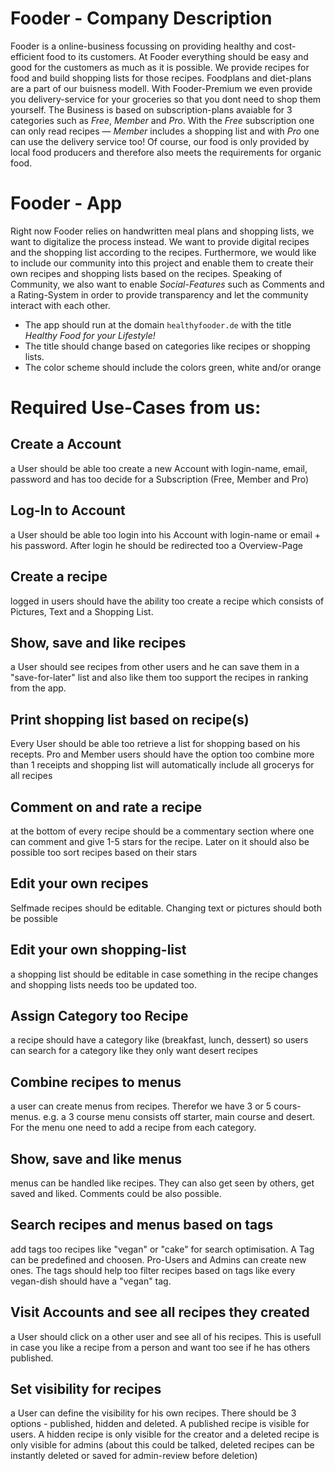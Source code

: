# Fooder - Company Description

Fooder is a online-business focussing on providing healthy and cost-efficient food to its customers. 
At Fooder everything should be easy and good for the customers as much as it is possible. 
We provide recipes for food and build shopping lists for those recipes. 
Foodplans and diet-plans are a part of our buisness modell. With Fooder-Premium we 
even provide you delivery-service for your groceries so that you dont need to shop them yourself. 
The Business is based on subscription-plans avaiable for 3 categories such as _Free_, _Member_ and _Pro_. 
With the _Free_ subscription one can only read recipes — _Member_ includes a shopping list and with _Pro_ one can use the delivery service too!
Of course, our food is only provided by local food producers and therefore also meets the requirements for organic food.

# Fooder - App
 
Right now Fooder relies on handwritten meal plans and shopping lists, we want to digitalize the process instead. 
We want to provide digital recipes and the shopping list according to the recipes. 
Furthermore, we would like to include our community into this project and enable them to create their own recipes and shopping lists based on the recipes. 
Speaking of Community, we also want to enable _Social-Features_ such as Comments and a Rating-System in order to provide transparency and let the community interact with each other.

* The app should run at the domain `healthyfooder.de` with the title _*Healthy Food for your Lifestyle!*_
* The title should change based on categories like recipes or shopping lists.
* The color scheme should include the colors green, white and/or orange


# Required Use-Cases from us:

## Create a Account
a User should be able too create a new Account with login-name, email, password and has too decide for a Subscription (Free, Member and Pro) 
## Log-In to Account
a User should be able too login into his Account with login-name or email + his password. After login he should be redirected too a Overview-Page
## Create a recipe
logged in users should have the ability too create a recipe which consists of Pictures, Text and a Shopping List.
## Show, save and like recipes
a User should see recipes from other users and he can save them in a "save-for-later" list and also like them too support the recipes in ranking from the app.
## Print shopping list based on recipe(s)
Every User should be able too retrieve a list for shopping based on his recepts. Pro and Member users should have the option too combine more than 1 receipts and shopping list
will automatically include all grocerys for all recipes
## Comment on and rate a recipe
at the bottom of every recipe should be a commentary section where one can comment and give 1-5 stars for the recipe. Later on it should also be possible too sort 
recipes based on their stars
## Edit your own recipes 
Selfmade recipes should be editable. Changing text or pictures should both be possible
## Edit your own shopping-list
a shopping list should be editable in case something in the recipe changes and shopping lists needs too be updated too. 
## Assign Category too Recipe
a recipe should have a category like (breakfast, lunch, dessert) so users can search for a category like they only want desert recipes
## Combine recipes to menus
a user can create menus from recipes. Therefor we have 3 or 5 cours-menus. e.g. a 3 course menu consists off starter, main course and desert. For the menu one need to add a recipe from each category.
## Show, save and like menus
menus can be handled like recipes. They can also get seen by others, get saved and liked. Comments could be also possible.
## Search recipes and menus based on tags 
add tags too recipes like "vegan" or "cake" for search optimisation. A Tag can be predefined and choosen. Pro-Users and Admins can create new ones. 
The tags should help too filter recipes based on tags like every vegan-dish should have a "vegan" tag.
## Visit Accounts and see all recipes they created
a User should click on a other user and see all of his recipes. This is usefull in case you like a recipe from a person and want too see if he has others published. 
## Set visibility for recipes
a User can define the visibility for his own recipes. There should be 3 options - published, hidden and deleted. A published recipe is visible for users. A hidden recipe is only visible for the creator and a deleted recipe is only visible for admins (about this could be talked, deleted recipes can be instantly deleted or saved for admin-review before deletion)
